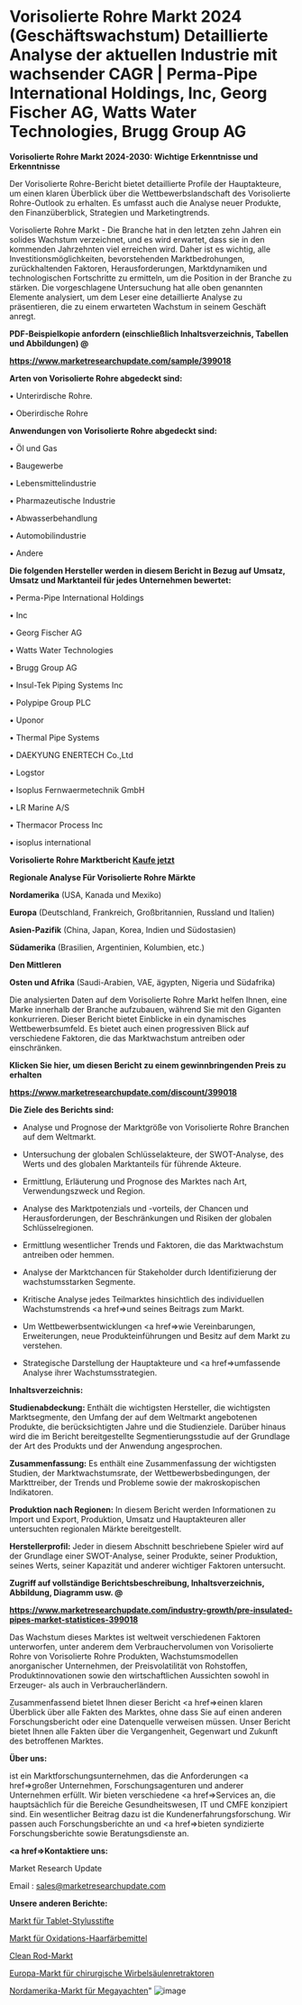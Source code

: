 # Vorisolierte Rohre Markt 2024 (Geschäftswachstum) Detaillierte Analyse der aktuellen Industrie mit wachsender CAGR | Perma-Pipe International Holdings, Inc, Georg Fischer AG, Watts Water Technologies, Brugg Group AG

<strong>Vorisolierte Rohre Markt 2024-2030: Wichtige Erkenntnisse und Erkenntnisse</strong>

Der Vorisolierte Rohre-Bericht bietet detaillierte Profile der Hauptakteure, um einen klaren Überblick über die Wettbewerbslandschaft des Vorisolierte Rohre-Outlook zu erhalten. Es umfasst auch die Analyse neuer Produkte, den Finanzüberblick, Strategien und Marketingtrends.

Vorisolierte Rohre Markt - Die Branche hat in den letzten zehn Jahren ein solides Wachstum verzeichnet, und es wird erwartet, dass sie in den kommenden Jahrzehnten viel erreichen wird. Daher ist es wichtig, alle Investitionsmöglichkeiten, bevorstehenden Marktbedrohungen, zurückhaltenden Faktoren, Herausforderungen, Marktdynamiken und technologischen Fortschritte zu ermitteln, um die Position in der Branche zu stärken. Die vorgeschlagene Untersuchung hat alle oben genannten Elemente analysiert, um dem Leser eine detaillierte Analyse zu präsentieren, die zu einem erwarteten Wachstum in seinem Geschäft anregt.



<strong><b>PDF-Beispielkopie anfordern (einschließlich Inhaltsverzeichnis, Tabellen und Abbildungen) @ </b></strong>

<strong><a href=https://www.marketresearchupdate.com/sample/399018>

<strong>https://www.marketresearchupdate.com/sample/399018</u></a></strong></strong>



<strong>Arten von Vorisolierte Rohre abgedeckt sind:</strong>

• Unterirdische Rohre.

• Oberirdische Rohre



<strong>Anwendungen von Vorisolierte Rohre abgedeckt sind:</strong>

• Öl und Gas

• Baugewerbe

• Lebensmittelindustrie

• Pharmazeutische Industrie

• Abwasserbehandlung

• Automobilindustrie

• Andere



<strong>Die folgenden Hersteller werden in diesem Bericht in Bezug auf Umsatz, Umsatz und Marktanteil für jedes Unternehmen bewertet:</strong>

• Perma-Pipe International Holdings

• Inc

• Georg Fischer AG

• Watts Water Technologies

• Brugg Group AG

• Insul-Tek Piping Systems Inc

• Polypipe Group PLC

• Uponor

• Thermal Pipe Systems

• DAEKYUNG ENERTECH Co.,Ltd

• Logstor

• Isoplus Fernwaermetechnik GmbH

• LR Marine A/S

• Thermacor Process Inc

• isoplus international



<strong>Vorisolierte Rohre Marktbericht <a href=https://www.marketresearchupdate.com/buynow/399018>Kaufe jetzt</a></strong>



<strong>Regionale Analyse Für Vorisolierte Rohre Märkte</strong>



<strong>Nordamerika</strong> (USA, Kanada und Mexiko)



<strong>Europa</strong> (Deutschland, Frankreich, Großbritannien, Russland und Italien)



<strong>Asien-Pazifik</strong> (China, Japan, Korea, Indien und Südostasien)



<strong>Südamerika</strong> (Brasilien, Argentinien, Kolumbien, etc.)



<strong>Den Mittleren</strong> 

<strong>Osten und Afrika</strong> (Saudi-Arabien, VAE, ägypten, Nigeria und Südafrika)

Die analysierten Daten auf dem Vorisolierte Rohre Markt helfen Ihnen, eine Marke innerhalb der Branche aufzubauen, während Sie mit den Giganten konkurrieren. Dieser Bericht bietet Einblicke in ein dynamisches Wettbewerbsumfeld. Es bietet auch einen progressiven Blick auf verschiedene Faktoren, die das Marktwachstum antreiben oder einschränken.



<strong>Klicken Sie hier, um diesen Bericht zu einem gewinnbringenden Preis zu erhalten
</strong>

<strong><a href=https://www.marketresearchupdate.com/discount/399018>https://www.marketresearchupdate.com/discount/399018</b></u></strong></a>



<strong>Die Ziele des Berichts sind:</strong>

- Analyse und Prognose der Marktgröße von Vorisolierte Rohre Branchen auf dem Weltmarkt.

- Untersuchung der globalen Schlüsselakteure, der SWOT-Analyse, des Werts und des globalen Marktanteils für führende Akteure.

- Ermittlung, Erläuterung und Prognose des Marktes nach Art, Verwendungszweck und Region.

- Analyse des Marktpotenzials und -vorteils, der Chancen und Herausforderungen, der Beschränkungen und Risiken der globalen Schlüsselregionen.

- Ermittlung wesentlicher Trends und Faktoren, die das Marktwachstum antreiben oder hemmen.

- Analyse der Marktchancen für Stakeholder durch Identifizierung der wachstumsstarken Segmente.

- Kritische Analyse jedes Teilmarktes hinsichtlich des individuellen Wachstumstrends <a href=>und</a> seines Beitrags zum Markt.

- Um Wettbewerbsentwicklungen <a href=>wie</a> Vereinbarungen, Erweiterungen, neue Produkteinführungen und Besitz auf dem Markt zu verstehen.

- Strategische Darstellung der Hauptakteure und <a href=>umfas</a>sende Analyse ihrer Wachstumsstrategien.



<strong>Inhaltsverzeichnis:</strong>



<strong>Studienabdeckung:</strong> Enthält die wichtigsten Hersteller, die wichtigsten Marktsegmente, den Umfang der auf dem Weltmarkt angebotenen Produkte, die berücksichtigten Jahre und die Studienziele. Darüber hinaus wird die im Bericht bereitgestellte Segmentierungsstudie auf der Grundlage der Art des Produkts und der Anwendung angesprochen.



<strong>Zusammenfassung:</strong> Es enthält eine Zusammenfassung der wichtigsten Studien, der Marktwachstumsrate, der Wettbewerbsbedingungen, der Markttreiber, der Trends und Probleme sowie der makroskopischen Indikatoren.



<strong>Produktion nach Regionen:</strong> In diesem Bericht werden Informationen zu Import und Export, Produktion, Umsatz und Hauptakteuren aller untersuchten regionalen Märkte bereitgestellt.



<strong>Herstellerprofil:</strong> Jeder in diesem Abschnitt beschriebene Spieler wird auf der Grundlage einer SWOT-Analyse, seiner Produkte, seiner Produktion, seines Werts, seiner Kapazität und anderer wichtiger Faktoren untersucht.



<strong><b>Zugriff auf vollständige Berichtsbeschreibung, Inhaltsverzeichnis, Abbildung, Diagramm usw. @ </b></strong>

<strong><a href=https://www.marketresearchupdate.com/industry-growth/pre-insulated-pipes-market-statistices-399018>https://www.marketresearchupdate.com/industry-growth/pre-insulated-pipes-market-statistices-399018</a></strong>

Das Wachstum dieses Marktes ist weltweit verschiedenen Faktoren unterworfen, unter anderem dem Verbrauchervolumen von Vorisolierte Rohre von Vorisolierte Rohre Produkten, Wachstumsmodellen anorganischer Unternehmen, der Preisvolatilität von Rohstoffen, Produktinnovationen sowie den wirtschaftlichen Aussichten sowohl in Erzeuger- als auch in Verbraucherländern.

Zusammenfassend bietet Ihnen dieser Bericht <a href=>einen</a> klaren Überblick über alle Fakten des Marktes, ohne dass Sie auf einen anderen Forschungsbericht oder eine Datenquelle verweisen müssen. Unser Bericht bietet Ihnen alle Fakten über die Vergangenheit, Gegenwart und Zukunft des betroffenen Marktes.



<strong>Über uns:</strong>

 ist ein Marktforschungsunternehmen, das die Anforderungen <a href=>großer</a> Unternehmen, Forschungsagenturen und anderer Unternehmen erfüllt. Wir bieten verschiedene <a href=>Services</a> an, die hauptsächlich für die Bereiche Gesundheitswesen, IT und CMFE konzipiert sind. Ein wesentlicher Beitrag dazu ist die Kundenerfahrungsforschung. Wir passen auch Forschungsberichte an und <a href=>bieten</a> syndizierte Forschungsberichte sowie Beratungsdienste an.



<strong><a href=>Kontaktiere uns:</a></strong>

Market Research Update

Email : sales@marketresearchupdate.com



<strong>Unsere anderen Berichte:</strong>

<a href=https://www.linkedin.com/pulse/tablet-stylus-pens-market-size-region-outlook-statistic>Markt für Tablet-Stylusstifte</a>

<a href=https://www.linkedin.com/pulse/oxidation-hair-dye-market-size-trends-consumption-future>Markt für Oxidations-Haarfärbemittel</a>

<a href=https://www.linkedin.com/pulse/clean-rod-market-size-trends-consumption-future>Clean Rod-Markt</a>

<a href=https://www.linkedin.com/pulse/europe-spine-surgical-retractors-market-size>Europa-Markt für chirurgische Wirbelsäulenretraktoren</a>

<a href=https://www.linkedin.com/pulse/north-america-mega-yachts-market-2023-booming-across>Nordamerika-Markt für Megayachten</a>"
![image](https://github.com/RushikeshRI/news24analysis/assets/164026548/1e2512dc-df4d-44fc-aebc-fe77dc469804)

